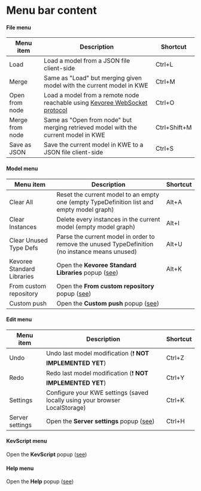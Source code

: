 # Menu bar content

#### File menu
 Menu item      | Description                                                                                                              | Shortcut
--------------- | ------------------------------------------------------------------------------------------------------------------------ | ---------------
Load            | Load a model from a JSON file client-side                                                                                | Ctrl+L
Merge           | Same as "Load" but merging given model with the current model in KWE                                                     | Ctrl+M
Open from node  | Load a model from a remote node reachable using [Kevoree WebSocket protocol](known_protocols.md)| Ctrl+O
Merge from node | Same as "Open from node" but merging retrieved model with the current model in KWE                                       | Ctrl+Shift+M
Save as JSON    | Save the current model in KWE to a JSON file client-side                                                                 | Ctrl+S

#### Model menu
 Menu item                 | Description                                                                                       | Shortcut
-------------------------- | ------------------------------------------------------------------------------------------------- | ---------
Clear All                  | Reset the current model to an empty one (empty TypeDefinition list and empty model graph)         | Alt+A
Clear Instances            | Delete every instances in the current model (empty model graph)                                   | Alt+I
Clear Unused Type Defs     | Parse the current model in order to remove the unused TypeDefinition (no instance means unused)   | Alt+U
Kevoree Standard Libraries | Open the **Kevoree Standard Libraries** popup ([see](kwe_popups.md#kevoree-standard-libraries)) | Alt+K
From custom repository     | Open the **From custom repository** popup ([see](kwe_popups.md#from-custom-repository))         | <none>
Custom push                | Open the **Custom push** popup ([see](kwe_popups.md#custom-push))                               | <none>

#### Edit menu
 Menu item      | Description                                                                 | Shortcut
--------------- | --------------------------------------------------------------------------- | ---------
Undo            | Undo last model modification (:exclamation: **NOT IMPLEMENTED YET**)        | Ctrl+Z
Redo            | Redo last model modification (:exclamation: **NOT IMPLEMENTED YET**)        | Ctrl+Y
Settings        | Configure your KWE settings (saved locally using your browser LocalStorage) | Ctrl+K
Server settings | Open the **Server settings** popup ([see](kwe_popups.md#server-settings)) | Ctrl+H

#### KevScript menu
Open the **KevScript** popup ([see](kwe_popups.md#kevscript))

#### Help menu
Open the **Help** popup ([see](kwe_popups.md#help))
